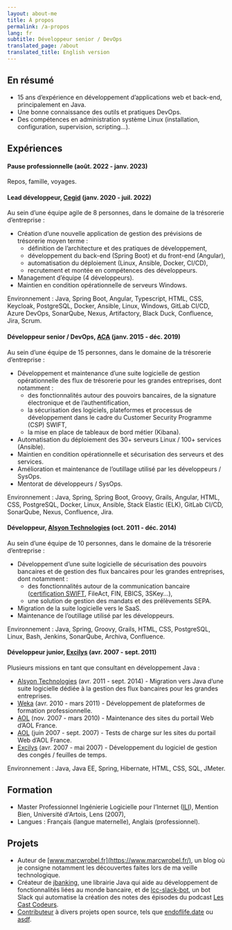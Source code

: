 ```yaml
---
layout: about-me
title: À propos
permalink: /a-propos
lang: fr
subtitle: Développeur senior / DevOps
translated_page: /about
translated_title: English version
---
```


## En résumé

- 15 ans d’expérience en développement d’applications web et back-end, principalement en Java.
- Une bonne connaissance des outils et pratiques DevOps.
- Des compétences en administration système Linux (installation, configuration, supervision,
  scripting…).

## Expériences

#### Pause professionnelle (août. 2022 - janv. 2023)

Repos, famille, voyages.

#### Lead développeur, [Cegid](https://www.linkedin.com/company/cegid/) (janv. 2020 - juil. 2022)

Au sein d’une équipe agile de 8 personnes, dans le domaine de la trésorerie d’entreprise :

- Création d’une nouvelle application de gestion des prévisions de trésorerie moyen terme :
  - définition de l’architecture et des pratiques de développement,
  - développement du back-end (Spring Boot) et du front-end (Angular),
  - automatisation du déploiement (Linux, Ansible, Docker, CI/CD),
  - recrutement et montée en compétences des développeurs.
- Management d’équipe (4 développeurs).
- Maintien en condition opérationnelle de serveurs Windows.

Environnement : Java, Spring Boot, Angular, Typescript, HTML, CSS, Keycloak, PostgreSQL, Docker,
Ansible, Linux, Windows, GitLab CI/CD, Azure DevOps, SonarQube, Nexus, Artifactory, Black Duck,
Confluence, Jira, Scrum.

#### Développeur senior / DevOps, [ACA](https://www.cegid.com/fr/presse/cegid-confirme-lacquisition-daca/) (janv. 2015 - déc. 2019)

Au sein d’une équipe de 15 personnes, dans le domaine de la trésorerie d’entreprise :

- Développement et maintenance d’une suite logicielle de gestion opérationnelle des flux de
  trésorerie pour les grandes entreprises, dont notamment :
  - des fonctionnalités autour des pouvoirs bancaires, de la signature électronique et de
    l’authentification,
  - la sécurisation des logiciels, plateformes et processus de développement dans le cadre du
    Customer Security Programme (CSP) SWIFT,
  - la mise en place de tableaux de bord métier (Kibana).
- Automatisation du déploiement des 30+ serveurs Linux / 100+ services (Ansible).
- Maintien en condition opérationnelle et sécurisation des serveurs et des services.
- Amélioration et maintenance de l’outillage utilisé par les développeurs / SysOps.
- Mentorat de développeurs / SysOps.

Environnement : Java, Spring, Spring Boot, Groovy, Grails, Angular, HTML, CSS, PostgreSQL, Docker,
Linux, Ansible, Stack Elastic (ELK), GitLab CI/CD, SonarQube, Nexus, Confluence, Jira.

#### Développeur, [Alsyon Technologies](https://www.cambonpartners.com/en/transactions/none-none-62) (oct. 2011 - déc. 2014)

Au sein d’une équipe de 10 personnes, dans le domaine de la trésorerie d’entreprise :

- Développement d’une suite logicielle de sécurisation des pouvoirs bancaires et de gestion des flux
  bancaires pour les grandes entreprises, dont notamment :
  - des fonctionnalités autour de la communication bancaire ([certification SWIFT](https://www.swift.com/swift-resource/164791/download),
    FileAct, FIN, EBICS, 3SKey...),
  - une solution de gestion des mandats et des prélèvements SEPA.
- Migration de la suite logicielle vers le SaaS.
- Maintenance de l’outillage utilisé par les développeurs.

Environnement : Java, Spring, Groovy, Grails, HTML, CSS, PostgreSQL, Linux, Bash, Jenkins,
SonarQube, Archiva, Confluence.

#### Développeur junior, [Excilys](https://www.linkedin.com/company/groupe-excilys/) (avr. 2007 - sept. 2011)

Plusieurs missions en tant que consultant en développement Java :

- [Alsyon Technologies](https://www.linkedin.com/company/alsyon-technologies) (avr. 2011 - sept. 2014) -
  Migration vers Java d’une suite logicielle dédiée à la gestion des flux bancaires pour les grandes
  entreprises.
- [Weka](https://www.linkedin.com/company/weka-france/) (avr. 2010 - mars 2011) - Développement de
  plateformes de formation professionnelle.
- [AOL](https://www.linkedin.com/company/aol/) (nov. 2007 - mars 2010) - Maintenance des sites du
  portail Web d’AOL France.
- [AOL](https://www.linkedin.com/company/aol/) (juin 2007 - sept. 2007) - Tests de charge sur les
  sites du portail Web d’AOL France.
- [Excilys](https://www.linkedin.com/company/groupe-excilys/) (avr. 2007 - mai 2007) - Développement
  du logiciel de gestion des congés / feuilles de temps.

Environnement : Java, Java EE, Spring, Hibernate, HTML, CSS, SQL, JMeter.

## Formation

- Master Professionnel Ingénierie Logicielle pour l’Internet
  ([ILI](https://www.cril.univ-artois.fr/master/ili/m2proili-home.html)), Mention Bien, Université
  d'Artois, Lens (2007),
- Langues : Français (langue maternelle), Anglais (professionnel).

## Projets

- Auteur de [www.marcwrobel.fr](https://www.marcwrobel.fr/), un blog où je consigne notamment les
  découvertes faites lors de ma veille technologique.
- Créateur de [jbanking](https://github.com/marcwrobel/jbanking), une librairie Java qui aide au
  développement de fonctionnalités liées au monde bancaire, et de
  [lcc-slack-bot](https://github.com/lescastcodeurs/lcc-slack-bot), un bot Slack qui automatise la
  création des notes des épisodes du podcast [Les Cast Codeurs](https://lescastcodeurs.com/).
- [Contributeur](https://github.com/marcwrobel) à divers projets open source, tels
  que [endoflife.date](https://github.com/endoflife-date/endoflife.date) ou
  [asdf](https://github.com/asdf-community).
